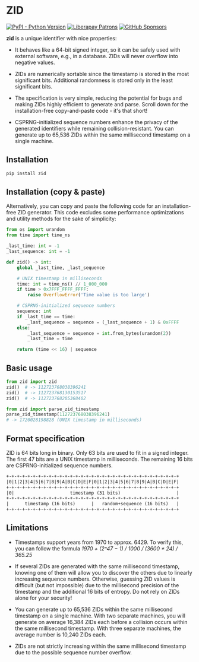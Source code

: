 # ZID

[![PyPI - Python Version](https://shields.monicz.dev/pypi/pyversions/zid)](https://pypi.org/project/zid)
[![Liberapay Patrons](https://shields.monicz.dev/liberapay/patrons/Zaczero?logo=liberapay&label=Patrons)](https://liberapay.com/Zaczero/)
[![GitHub Sponsors](https://shields.monicz.dev/github/sponsors/Zaczero?logo=github&label=Sponsors&color=%23db61a2)](https://github.com/sponsors/Zaczero)

**zid** is a unique identifier with nice properties:

- It behaves like a 64-bit signed integer, so it can be safely used with external software, e.g., in a database. ZIDs will never overflow into negative values.

- ZIDs are numerically sortable since the timestamp is stored in the most significant bits. Additional randomness is stored only in the least significant bits.

- The specification is very simple, reducing the potential for bugs and making ZIDs highly efficient to generate and parse. Scroll down for the installation-free copy-and-paste code - it's that short!

- CSPRNG-initialized sequence numbers enhance the privacy of the generated identifiers while remaining collision-resistant. You can generate up to 65,536 ZIDs within the same millisecond timestamp on a single machine.

## Installation

```sh
pip install zid
```

## Installation (copy & paste)

Alternatively, you can copy and paste the following code for an installation-free ZID generator. This code excludes some performance optimizations and utility methods for the sake of simplicity:

```py
from os import urandom
from time import time_ns

_last_time: int = -1
_last_sequence: int = -1

def zid() -> int:
    global _last_time, _last_sequence

    # UNIX timestamp in milliseconds
    time: int = time_ns() // 1_000_000
    if time > 0x7FFF_FFFF_FFFF:
        raise OverflowError('Time value is too large')

    # CSPRNG-initialized sequence numbers
    sequence: int
    if _last_time == time:
        _last_sequence = sequence = (_last_sequence + 1) & 0xFFFF
    else:
        _last_sequence = sequence = int.from_bytes(urandom(2))
        _last_time = time

    return (time << 16) | sequence
```

## Basic usage

```py
from zid import zid
zid()  # -> 112723768038396241
zid()  # -> 112723768130153517
zid()  # -> 112723768205368402

from zid import parse_zid_timestamp
parse_zid_timestamp(112723768038396241)
# -> 1720028198828 (UNIX timestamp in milliseconds)
```

## Format specification

ZID is 64 bits long in binary. Only 63 bits are used to fit in a signed integer. The first 47 bits are a UNIX timestamp in milliseconds. The remaining 16 bits are CSPRNG-initialized sequence numbers.

```txt
+-+-+-+-+-+-+-+-+-+-+-+-+-+-+-+-+-+-+-+-+-+-+-+-+-+-+-+-+-+-+-+-+
|0|1|2|3|4|5|6|7|8|9|A|B|C|D|E|F|0|1|2|3|4|5|6|7|8|9|A|B|C|D|E|F|
+-+-+-+-+-+-+-+-+-+-+-+-+-+-+-+-+-+-+-+-+-+-+-+-+-+-+-+-+-+-+-+-+
|0|                     timestamp (31 bits)                     |
+-+-+-+-+-+-+-+-+-+-+-+-+-+-+-+-+-+-+-+-+-+-+-+-+-+-+-+-+-+-+-+-+
|      timestamp (16 bits)      |   random+sequence (16 bits)   |
+-+-+-+-+-+-+-+-+-+-+-+-+-+-+-+-+-+-+-+-+-+-+-+-+-+-+-+-+-+-+-+-+
```

## Limitations

- Timestamps support years from 1970 to approx. 6429. To verify this, you can follow the formula *1970 + (2^47 − 1) / 1000 / (3600 * 24) / 365.25*

- If several ZIDs are generated with the same millisecond timestamp, knowing one of them will allow you to discover the others due to linearly increasing sequence numbers. Otherwise, guessing ZID values is difficult (but not impossible) due to the millisecond precision of the timestamp and the additional 16 bits of entropy. Do not rely on ZIDs alone for your security!

- You can generate up to 65,536 ZIDs within the same millisecond timestamp on a single machine. With two separate machines, you will generate on average 16,384 ZIDs each before a collision occurs within the same millisecond timestamp. With three separate machines, the average number is 10,240 ZIDs each.

- ZIDs are not strictly increasing within the same millisecond timestamp due to the possible sequence number overflow.
